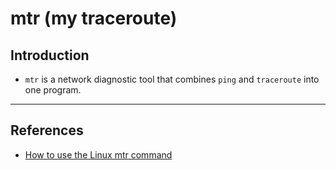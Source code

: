 # mtr (my traceroute)

## Introduction

* `mtr` is a network diagnostic tool that combines `ping` and `traceroute` into one program. 

---

## References

* [How to use the Linux mtr command](https://www.redhat.com/sysadmin/linux-mtr-command)